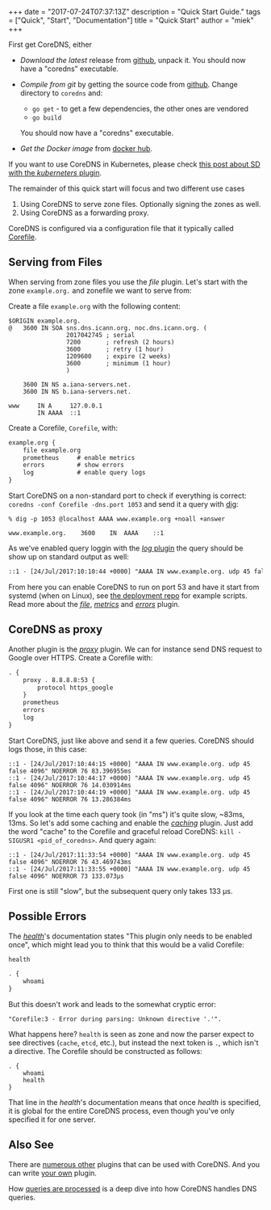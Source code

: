 +++
date = "2017-07-24T07:37:13Z"
description = "Quick Start Guide."
tags = ["Quick", "Start", "Documentation"]
title = "Quick Start"
author = "miek"
+++

First get CoreDNS, either

* *Download the latest* release from [github](https://github.com/coredns/coredns/releases), unpack
  it. You should now have a "coredns" executable.

* *Compile from git* by getting the source code from [github](https://github.com/coredns/coredns).
  Change directory to `coredns` and:

  * `go get` - to get a few dependencies, the other ones are vendored
  * `go build`

  You should now have a "coredns" executable.

* *Get the Docker image* from [docker hub](https://hub.docker.com/r/coredns/coredns/).

If you want to use CoreDNS in Kubernetes, please check [this post about SD with the *kuberneters*
plugin](/2017/03/01/coredns-for-kubernetes-service-discovery-take-2/).

The remainder of this quick start will focus and two different use cases

1. Using CoreDNS to serve zone files. Optionally signing the zones as well.
2. Using CoreDNS as a forwarding proxy.

CoreDNS is configured via a configuration file that it typically called
[Corefile](http://localhost:1313/2017/07/23/corefile-explained/).

## Serving from Files

When serving from zone files you use the *file* plugin. Let's start with the zone
`example.org.` and zonefile we want to serve from:

Create a file `example.org` with the following content:

~~~ dns
$ORIGIN example.org.
@	3600 IN	SOA sns.dns.icann.org. noc.dns.icann.org. (
				2017042745 ; serial
				7200       ; refresh (2 hours)
				3600       ; retry (1 hour)
				1209600    ; expire (2 weeks)
				3600       ; minimum (1 hour)
				)

    3600 IN NS a.iana-servers.net.
	3600 IN NS b.iana-servers.net.

www     IN A     127.0.0.1
        IN AAAA  ::1
~~~

Create a Corefile, `Corefile`, with:

~~~ txt
example.org {
    file example.org
    prometheus     # enable metrics
    errors         # show errors
    log            # enable query logs
}
~~~

Start CoreDNS on a non-standard port to check if everything is correct: `coredns -conf Corefile
-dns.port 1053` and send it a query with [dig](https://en.wikipedia.org/wiki/Dig_(command)):
~~~
% dig -p 1053 @localhost AAAA www.example.org +noall +answer

www.example.org.	3600	IN	AAAA	::1
~~~

As we've enabled query loggin with the [*log* plugin](/plugins/log) the query should be show up on
standard output as well:

~~~ txt
::1 - [24/Jul/2017:10:10:44 +0000] "AAAA IN www.example.org. udp 45 false 4096" NOERROR 121 133.449µs
~~~

From here you can enable CoreDNS to run on port 53 and have it start from systemd (when on Linux),
see [the deployment repo](https://github.com/coredns/deployment) for example scripts.
Read more about the [*file*](/plugins/file/), [*metrics*](/plugins/metrics) and
[*errors*](/plugins/errors) plugin.

## CoreDNS as proxy

Another plugin is the [*proxy*](/plugins/proxy) plugin. We can for instance send DNS request to
Google over HTTPS. Create a Corefile with:

~~~ txt
. {
    proxy . 8.8.8.8:53 {
        protocol https_google
    }
    prometheus
    errors
    log
}
~~~

Start CoreDNS, just like above and send it a few queries. CoreDNS should logs those, in this case:
~~~
::1 - [24/Jul/2017:10:44:15 +0000] "AAAA IN www.example.org. udp 45 false 4096" NOERROR 76 83.396955ms
::1 - [24/Jul/2017:10:44:17 +0000] "AAAA IN www.example.org. udp 45 false 4096" NOERROR 76 14.030914ms
::1 - [24/Jul/2017:10:44:19 +0000] "AAAA IN www.example.org. udp 45 false 4096" NOERROR 76 13.286384ms
~~~

If you look at the time each query took (in "ms") it's quite slow, ~83ms, 13ms. So
let's add some caching and
enable the [*caching*](/plugins/caching) plugin. Just add the word "cache" to the Corefile and
graceful reload CoreDNS: `kill -SIGUSR1 <pid_of_coredns>`. And query again:

~~~
::1 - [24/Jul/2017:11:33:54 +0000] "AAAA IN www.example.org. udp 45 false 4096" NOERROR 76 43.469743ms
::1 - [24/Jul/2017:11:33:55 +0000] "AAAA IN www.example.org. udp 45 false 4096" NOERROR 73 133.073µs
~~~

First one is still "slow", but the subsequent query only takes 133 µs.

## Possible Errors

The [*health*](/plugins/health)'s documentation states "This plugin only needs to be enabled once",
which might lead you to think that this would be a valid Corefile:

~~~ txt
health

. {
    whoami
}
~~~
But this doesn't work and leads to the somewhat cryptic error:

    "Corefile:3 - Error during parsing: Unknown directive '.'".

What happens here? `health` is seen as zone and now the
parser expect to see directives (`cache`, `etcd`, etc.), but instead the next token is `.`, which
isn't a directive. The Corefile should be constructed as follows:

~~~ corefile
. {
    whoami
    health
}
~~~
That line in the *health*'s documentation means that once *health* is specified, it is global for
the entire CoreDNS process, even though you've only specified it for one server.

## Also See

There are [numerous other](/plugins) plugins that can be used with CoreDNS. And you can write [your
own](https://coredns.io/2016/12/19/writing-plugins-for-coredns/) plugin.

How [queries are processed](https://coredns.io/2017/06/08/how-queries-are-processed-in-coredns/) is
a deep dive into how CoreDNS handles DNS queries.
